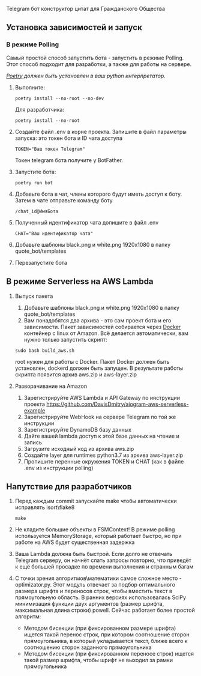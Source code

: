 Telegram бот конструктор цитат для Гражданского Общества

## Установка зависимостей и запуск

### В режиме Polling

Самый простой способ запустить бота - запустить в режиме Polling. Этот способ подходит для разработки, а также для работы на сервере.

_[Poetry](https://python-poetry.org/) должен быть установлен в ваш python интерпретатор._

1. Выполните:

    ```
    poetry install --no-root --no-dev
    ```

    Для разработчика:

    ```
    poetry install --no-root
    ```

1. Создайте файл .env в корне проекта. Запишите в файл параметры запуска: это токен бота и ID чата доступа

    ```
    TOKEN="Ваш токен Telegram"
    ```
    Токен telegram бота получите у BotFather.

1. Запустите бота:

    ```
    poetry run bot
    ```

1. Добавьте бота в чат, члены которого будут иметь доступ к боту. Затем в чате отправьте команду боту

    ```
    /chat_id@ИмяБота
    ```

1. Полученный идентификатор чата допишите в файл .env

    ```
    CHAT="Ваш идентификатор чата"
    ```

1. Добавьте шаблоны black.png и white.png 1920x1080 в папку quote_bot/templates

1. Перезапустите бота


## В режиме Serverless на AWS Lambda

1. Выпуск пакета
    1. Добавьте шаблоны black.png и white.png 1920x1080 в папку quote_bot/templates
    1. Вам понадобятся два архива - это сам проект бота и его зависимости. Пакет зависимостей собирается через [Docker](https://www.docker.com/) контейнер с linux от Amazon. Всё делается автоматически, вам нужно только запустить скрипт:
    
    ```
    sudo bash build_aws.sh
    ```

    root нужен для работы с Docker. Пакет Docker должен быть установлен, dockerd должен быть запущен.
    В результате работы скрипта появится архив aws.zip и aws-layer.zip

2. Разворачивание на Amazon

    1. Зарегистрируйте AWS Lambda и API Gateway по инструкции проекта https://github.com/DavisDmitry/aiogram-aws-serverless-example
    1. Зарегистрируйте WebHook на сервере Telegram по той же инструкции 
    1. Зарегистрируйте DynamoDB базу данных
    1. Дайте вашей lambda доступ к этой базе данных на чтение и запись
    1. Загрузите исходный код из архива aws.zip
    1. Создайте layer для runtimes python3.7 из архива aws-layer.zip
    1. Пропишите перенные окружения TOKEN и CHAT (как в файле .env из инструкции polling)

## Напутствие для разработчиков

1. Перед каждым commit запускайте make чтобы автоматически исправлять isort\flake8

    ```
    make
    ```

1. Не кладите большие объекты в FSMContext! В режиме polling используется MemoryStorage, который работает быстро, но 
при работе на AWS будет существенная задержка

1. Ваша Lambda должна быть быстрой. Если долго не отвечать Telegram серверу, он начнёт слать запросы повторно, что приведёт к ещё большей просадке по времени выполнения и странным багам

1. С точки зрения алгоритмов\математики самое сложное место - optimizator.py. Этот модуль отвечает за подбор оптимального размера шрифта и переносов строк, чтобы вместить текст в прямоугольную область. В ранних версиях использовалась SciPy минимизация функции двух аргументов (размер шрифта, максимальная длина строки) powell. Сейчас работает более простой алгоритм:
    * Методом бисекции (при фиксированном размере шрифта) ищется такой перенос строк, при котором соотношение сторон прямоугольника, в который укладывается текст, ближе всего к соотношению сторон заданного прямоугольника
    * Методом бисекции (при фиксированном переносе строк) ищется такой размер шрифта, чтобы шрифт не выходил за рамки прямоугольника
